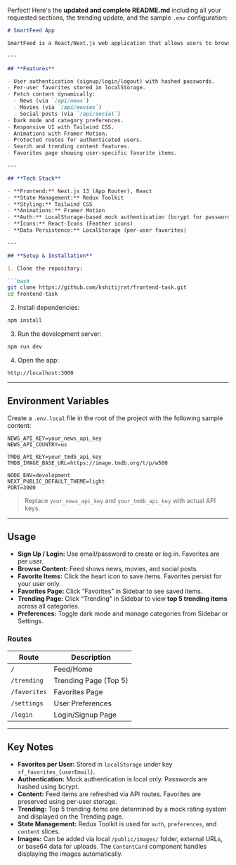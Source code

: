 Perfect! Here's the **updated and complete README.md** including all your requested sections, the trending update, and the sample `.env` configuration:

````markdown
# SmartFeed App

SmartFeed is a React/Next.js web application that allows users to browse content from multiple sources (News, Movies, Social Posts), save favorite items, and manage preferences like dark mode and feed categories. Favorites are **per-user** and persist across sessions.

---

## **Features**

- User authentication (signup/login/logout) with hashed passwords.
- Per-user favorites stored in localStorage.
- Fetch content dynamically:
  - News (via `/api/news`)
  - Movies (via `/api/movies`)
  - Social posts (via `/api/social`)
- Dark mode and category preferences.
- Responsive UI with Tailwind CSS.
- Animations with Framer Motion.
- Protected routes for authenticated users.
- Search and trending content features.
- Favorites page showing user-specific favorite items.

---

## **Tech Stack**

- **Frontend:** Next.js 13 (App Router), React
- **State Management:** Redux Toolkit
- **Styling:** Tailwind CSS
- **Animations:** Framer Motion
- **Auth:** LocalStorage-based mock authentication (bcrypt for password hashing)
- **Icons:** React-Icons (Feather icons)
- **Data Persistence:** LocalStorage (per-user favorites)

---

## **Setup & Installation**

1. Clone the repository:

```bash
git clone https://github.com/kshitijrat/frontend-task.git
cd frontend-task
````

2. Install dependencies:

```bash
npm install
```

3. Run the development server:

```bash
npm run dev
```

4. Open the app:

```
http://localhost:3000
```

---

## **Environment Variables**

Create a `.env.local` file in the root of the project with the following sample content:

```env
NEWS_API_KEY=your_news_api_key
NEWS_API_COUNTRY=us

TMDB_API_KEY=your_tmdb_api_key
TMDB_IMAGE_BASE_URL=https://image.tmdb.org/t/p/w500

NODE_ENV=development
NEXT_PUBLIC_DEFAULT_THEME=light
PORT=3000
```

> Replace `your_news_api_key` and `your_tmdb_api_key` with actual API keys.

---

## **Usage**

* **Sign Up / Login:** Use email/password to create or log in. Favorites are per user.
* **Browse Content:** Feed shows news, movies, and social posts.
* **Favorite Items:** Click the heart icon to save items. Favorites persist for your user only.
* **Favorites Page:** Click “Favorites” in Sidebar to see saved items.
* **Trending Page:** Click “Trending” in Sidebar to view **top 5 trending items** across all categories.
* **Preferences:** Toggle dark mode and manage categories from Sidebar or Settings.

### Routes

| Route        | Description           |
| ------------ | --------------------- |
| `/`          | Feed/Home             |
| `/trending`  | Trending Page (Top 5) |
| `/favorites` | Favorites Page        |
| `/settings`  | User Preferences      |
| `/login`     | Login/Signup Page     |

---

## **Key Notes**

* **Favorites per User:** Stored in `localStorage` under key `sf_favorites_{userEmail}`.
* **Authentication:** Mock authentication is local only. Passwords are hashed using bcrypt.
* **Content:** Feed items are refreshed via API routes. Favorites are preserved using per-user storage.
* **Trending:** Top 5 trending items are determined by a mock rating system and displayed on the Trending page.
* **State Management:** Redux Toolkit is used for `auth`, `preferences`, and `content` slices.
* **Images:** Can be added via local `/public/images/` folder, external URLs, or base64 data for uploads. The `ContentCard` component handles displaying the images automatically.



